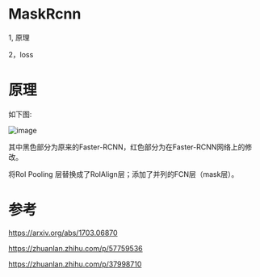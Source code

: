 MaskRcnn
===

1, 原理

2，loss


原理
===

如下图:

![image](https://user-images.githubusercontent.com/37278270/131234849-ef6da8f2-eed1-4cf0-b31d-e3ea5f5fe565.png)

其中黑色部分为原来的Faster-RCNN，红色部分为在Faster-RCNN网络上的修改。

将RoI Pooling 层替换成了RoIAlign层；添加了并列的FCN层（mask层）。







参考
===

https://arxiv.org/abs/1703.06870

https://zhuanlan.zhihu.com/p/57759536

https://zhuanlan.zhihu.com/p/37998710


















